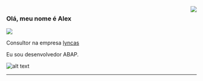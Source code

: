 <img align='right' src="https://github-readme-stats.vercel.app/api?username=alexsacht&show_icons=true&title_color=783c00&text_color=af552e&icon_color=783c00&bg_color=f8efd4&cache_seconds=2300">

### Olá, meu nome é Alex

<div>
  <a href="https://www.instagram.com/alexsacht/">
  <img src="https://img.shields.io/static/v1?label=Overview&message=AlexSacht&color=f8efd4&style=for-the-badge&logo=GitHub">
  </a>
</div>
<p>

  Consultor na empresa 
  <a href="https://lyncas.net/">lyncas</a> <br/>

Eu sou desenvolvedor ABAP.

</p>

![alt text](https://3.bp.blogspot.com/-r_DwDj2O5-4/VX_QVPGKexI/AAAAAAAAMWM/a-lM_Skha1Q/s1600/SAP-ABAP.jpg)

<hr>

<!--
**alexsacht/alexsacht** is a ✨ _special_ ✨ repository because its `README.md` (this file) appears on your GitHub profile.

Here are some ideas to get you started:

- 🔭 I’m currently working on ...
- 🌱 I’m currently learning ...
- 👯 I’m looking to collaborate on ...
- 🤔 I’m looking for help with ...
- 💬 Ask me about ...
- 📫 How to reach me: ...
- 😄 Pronouns: ...
- ⚡ Fun fact: ...
-->
